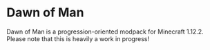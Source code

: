 # Dawn of Man
Dawn of Man is a progression-oriented modpack for Minecraft 1.12.2. Please note that this is heavily a work in progress!